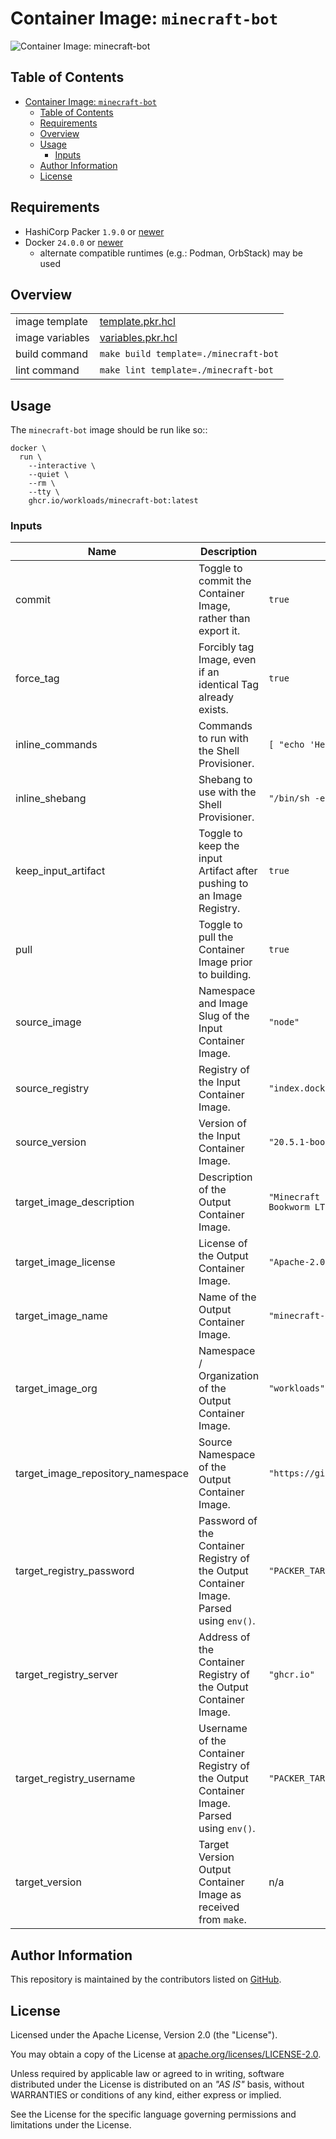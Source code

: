 # Container Image: `minecraft-bot`

![Container Image: `minecraft-bot`](https://assets.workloads.io/container-images/minecraft-bot.png)

## Table of Contents

<!-- TOC -->
* [Container Image: `minecraft-bot`](#container-image-minecraft-bot)
  * [Table of Contents](#table-of-contents)
  * [Requirements](#requirements)
  * [Overview](#overview)
  * [Usage](#usage)
    * [Inputs](#inputs)
  * [Author Information](#author-information)
  * [License](#license)
<!-- TOC -->

## Requirements

- HashiCorp Packer `1.9.0` or [newer](https://developer.hashicorp.com/packer/downloads)
- Docker `24.0.0` or [newer](https://www.docker.com/products/docker-desktop/)
  - alternate compatible runtimes (e.g.: Podman, OrbStack) may be used

## Overview

|                 |                                       |
|-----------------|---------------------------------------|
| image template  | [template.pkr.hcl](template.pkr.hcl)               |
| image variables | [variables.pkr.hcl](variables.pkr.hcl)              |
| build command   | `make build template=./minecraft-bot` |
| lint command    | `make lint template=./minecraft-bot`  |

## Usage

The `minecraft-bot` image should be run like so::

```shell
docker \
  run \
    --interactive \
    --quiet \
    --rm \
    --tty \
    ghcr.io/workloads/minecraft-bot:latest
```

<!-- BEGIN_PACKER_DOCS -->
### Inputs

| Name | Description | Default |
|------|-------------|---------|
| commit | Toggle to commit the Container Image, rather than export it. | `true` |
| force_tag | Forcibly tag Image, even if an identical Tag already exists. | `true` |
| inline_commands | Commands to run with the Shell Provisioner. | ```[ "echo 'Hello, World!'" ]``` |
| inline_shebang | Shebang to use with the Shell Provisioner. | `"/bin/sh -e"` |
| keep_input_artifact | Toggle to keep the input Artifact after pushing to an Image Registry. | `true` |
| pull | Toggle to pull the Container Image prior to building. | `true` |
| source_image | Namespace and Image Slug of the Input Container Image. | `"node"` |
| source_registry | Registry of the Input Container Image. | `"index.docker.io"` |
| source_version | Version of the Input Container Image. | `"20.5.1-bookworm-slim"` |
| target_image_description | Description of the Output Container Image. | `"Minecraft Bot on Node (Slim, Bookworm LTS)"` |
| target_image_license | License of the Output Container Image. | `"Apache-2.0"` |
| target_image_name | Name of the Output Container Image. | `"minecraft-bot"` |
| target_image_org | Namespace / Organization of the Output Container Image. | `"workloads"` |
| target_image_repository_namespace | Source Namespace of the Output Container Image. | `"https://github.com/workloads"` |
| target_registry_password | Password of the Container Registry of the Output Container Image. Parsed using `env()`. | `"PACKER_TARGET_REGISTRY_PASSWORD"` |
| target_registry_server | Address of the Container Registry of the Output Container Image. | `"ghcr.io"` |
| target_registry_username | Username of the Container Registry of the Output Container Image. Parsed using `env()`. | `"PACKER_TARGET_REGISTRY_USERNAME"` |
| target_version | Target Version Output Container Image as received from `make`. | n/a |
<!-- END_PACKER_DOCS -->

## Author Information

This repository is maintained by the contributors listed on [GitHub](https://github.com/workloads/container-images/graphs/contributors).

## License

Licensed under the Apache License, Version 2.0 (the "License").

You may obtain a copy of the License at [apache.org/licenses/LICENSE-2.0](http://www.apache.org/licenses/LICENSE-2.0).

Unless required by applicable law or agreed to in writing, software distributed under the License is distributed on an _"AS IS"_ basis, without WARRANTIES or conditions of any kind, either express or implied.

See the License for the specific language governing permissions and limitations under the License.
